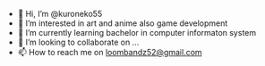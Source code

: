 - 👋 Hi, I’m @kuroneko55
- 👀 I’m interested in art and anime also game development
- 🌱 I’m currently learning bachelor in computer informaton system
- 💞️ I’m looking to collaborate on ...
- 📫 How to reach me on loombandz52@gmail.com

<!---
kuroneko55/kuroneko55 is a ✨ special ✨ repository because its `README.md` (this file) appears on your GitHub profile.
You can click the Preview link to take a look at your changes.
--->

